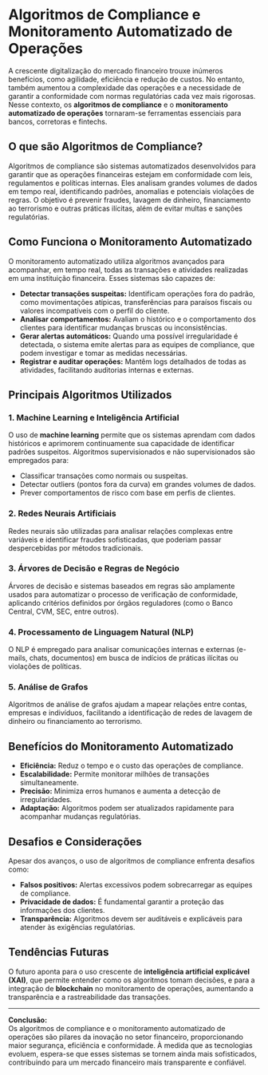 # Algoritmos de Compliance e Monitoramento Automatizado de Operações

A crescente digitalização do mercado financeiro trouxe inúmeros benefícios, como agilidade, eficiência e redução de custos. No entanto, também aumentou a complexidade das operações e a necessidade de garantir a conformidade com normas regulatórias cada vez mais rigorosas. Nesse contexto, os **algoritmos de compliance** e o **monitoramento automatizado de operações** tornaram-se ferramentas essenciais para bancos, corretoras e fintechs.

## O que são Algoritmos de Compliance?

Algoritmos de compliance são sistemas automatizados desenvolvidos para garantir que as operações financeiras estejam em conformidade com leis, regulamentos e políticas internas. Eles analisam grandes volumes de dados em tempo real, identificando padrões, anomalias e potenciais violações de regras. O objetivo é prevenir fraudes, lavagem de dinheiro, financiamento ao terrorismo e outras práticas ilícitas, além de evitar multas e sanções regulatórias.

## Como Funciona o Monitoramento Automatizado

O monitoramento automatizado utiliza algoritmos avançados para acompanhar, em tempo real, todas as transações e atividades realizadas em uma instituição financeira. Esses sistemas são capazes de:

- **Detectar transações suspeitas:** Identificam operações fora do padrão, como movimentações atípicas, transferências para paraísos fiscais ou valores incompatíveis com o perfil do cliente.
- **Analisar comportamentos:** Avaliam o histórico e o comportamento dos clientes para identificar mudanças bruscas ou inconsistências.
- **Gerar alertas automáticos:** Quando uma possível irregularidade é detectada, o sistema emite alertas para as equipes de compliance, que podem investigar e tomar as medidas necessárias.
- **Registrar e auditar operações:** Mantêm logs detalhados de todas as atividades, facilitando auditorias internas e externas.

## Principais Algoritmos Utilizados

### 1. **Machine Learning e Inteligência Artificial**

O uso de **machine learning** permite que os sistemas aprendam com dados históricos e aprimorem continuamente sua capacidade de identificar padrões suspeitos. Algoritmos supervisionados e não supervisionados são empregados para:

- Classificar transações como normais ou suspeitas.
- Detectar outliers (pontos fora da curva) em grandes volumes de dados.
- Prever comportamentos de risco com base em perfis de clientes.

### 2. **Redes Neurais Artificiais**

Redes neurais são utilizadas para analisar relações complexas entre variáveis e identificar fraudes sofisticadas, que poderiam passar despercebidas por métodos tradicionais.

### 3. **Árvores de Decisão e Regras de Negócio**

Árvores de decisão e sistemas baseados em regras são amplamente usados para automatizar o processo de verificação de conformidade, aplicando critérios definidos por órgãos reguladores (como o Banco Central, CVM, SEC, entre outros).

### 4. **Processamento de Linguagem Natural (NLP)**

O NLP é empregado para analisar comunicações internas e externas (e-mails, chats, documentos) em busca de indícios de práticas ilícitas ou violações de políticas.

### 5. **Análise de Grafos**

Algoritmos de análise de grafos ajudam a mapear relações entre contas, empresas e indivíduos, facilitando a identificação de redes de lavagem de dinheiro ou financiamento ao terrorismo.

## Benefícios do Monitoramento Automatizado

- **Eficiência:** Reduz o tempo e o custo das operações de compliance.
- **Escalabilidade:** Permite monitorar milhões de transações simultaneamente.
- **Precisão:** Minimiza erros humanos e aumenta a detecção de irregularidades.
- **Adaptação:** Algoritmos podem ser atualizados rapidamente para acompanhar mudanças regulatórias.

## Desafios e Considerações

Apesar dos avanços, o uso de algoritmos de compliance enfrenta desafios como:

- **Falsos positivos:** Alertas excessivos podem sobrecarregar as equipes de compliance.
- **Privacidade de dados:** É fundamental garantir a proteção das informações dos clientes.
- **Transparência:** Algoritmos devem ser auditáveis e explicáveis para atender às exigências regulatórias.

## Tendências Futuras

O futuro aponta para o uso crescente de **inteligência artificial explicável (XAI)**, que permite entender como os algoritmos tomam decisões, e para a integração de **blockchain** no monitoramento de operações, aumentando a transparência e a rastreabilidade das transações.

---

**Conclusão:**  
Os algoritmos de compliance e o monitoramento automatizado de operações são pilares da inovação no setor financeiro, proporcionando maior segurança, eficiência e conformidade. À medida que as tecnologias evoluem, espera-se que esses sistemas se tornem ainda mais sofisticados, contribuindo para um mercado financeiro mais transparente e confiável.